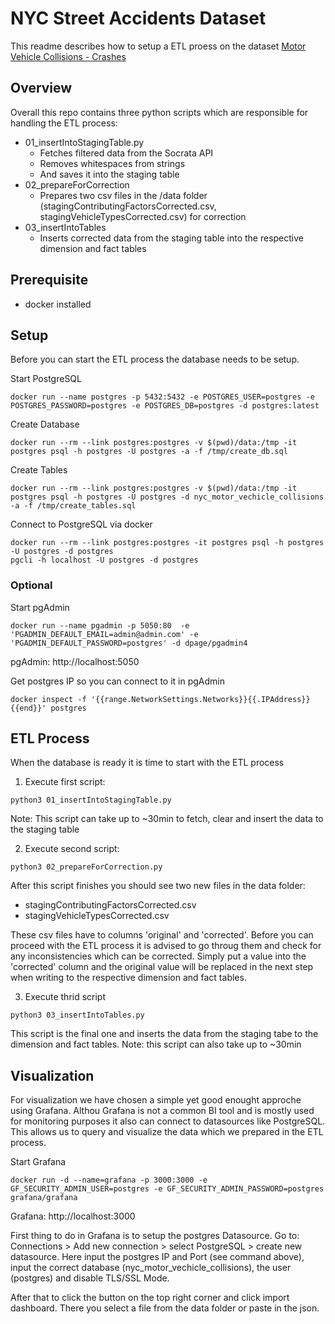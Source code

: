# NYC Street Accidents Dataset
This readme describes how to setup a ETL proess on the dataset [Motor Vehicle Collisions - Crashes](https://data.cityofnewyork.us/Public-Safety/Motor-Vehicle-Collisions-Crashes/h9gi-nx95)

## Overview
Overall this repo contains three python scripts which are responsible for handling the ETL process:

* 01_insertIntoStagingTable.py
  * Fetches filtered data from the Socrata API 
  * Removes whitespaces from strings
  * And saves it into the staging table
* 02_prepareForCorrection
  * Prepares two csv files in the /data folder (stagingContributingFactorsCorrected.csv, stagingVehicleTypesCorrected.csv) for correction
* 03_insertIntoTables
  * Inserts corrected data from the staging table into the respective dimension and fact tables

## Prerequisite
* docker installed

## Setup
Before you can start the ETL process the database needs to be setup.

Start PostgreSQL 
```console
docker run --name postgres -p 5432:5432 -e POSTGRES_USER=postgres -e POSTGRES_PASSWORD=postgres -e POSTGRES_DB=postgres -d postgres:latest
```

Create Database 
```console
docker run --rm --link postgres:postgres -v $(pwd)/data:/tmp -it postgres psql -h postgres -U postgres -a -f /tmp/create_db.sql
```

Create Tables 
```console
docker run --rm --link postgres:postgres -v $(pwd)/data:/tmp -it postgres psql -h postgres -U postgres -d nyc_motor_vechicle_collisions -a -f /tmp/create_tables.sql
```

Connect to PostgreSQL via docker
```console
docker run --rm --link postgres:postgres -it postgres psql -h postgres -U postgres -d postgres
pgcli -h localhost -U postgres -d postgres
```

### Optional
Start pgAdmin
```console
docker run --name pgadmin -p 5050:80  -e 'PGADMIN_DEFAULT_EMAIL=admin@admin.com' -e 'PGADMIN_DEFAULT_PASSWORD=postgres' -d dpage/pgadmin4
```
pgAdmin: http://localhost:5050

Get postgres IP so you can connect to it in pgAdmin
```console
docker inspect -f '{{range.NetworkSettings.Networks}}{{.IPAddress}}{{end}}' postgres
```

## ETL Process
When the database is ready it is time to start with the ETL process

1. Execute first script:
```console
python3 01_insertIntoStagingTable.py
```
Note: This script can take up to ~30min to fetch, clear and insert the data to the staging table

2. Execute second script:
```console
python3 02_prepareForCorrection.py
```

After this script finishes you should see two new files in the data folder:
* stagingContributingFactorsCorrected.csv
* stagingVehicleTypesCorrected.csv

These csv files have to columns 'original' and 'corrected'. Before you can proceed with the ETL process it is advised to go throug them and check for any inconsistencies which can be corrected. Simply put a value into the 'corrected' column and the original value will be replaced in the next step when writing to the respective dimension and fact tables.

3. Execute thrid script
```console
python3 03_insertIntoTables.py
```
This script is the final one and inserts the data from the staging tabe to the dimension and fact tables. 
Note: this script can also take up to ~30min

## Visualization
For visualization we have chosen a simple yet good enought approche using Grafana. Althou Grafana is not a common BI tool and is mostly used for monitoring purposes it also can connect to datasources like PostgreSQL. This allows us to query and visualize the data which we prepared in the ETL process.

Start Grafana
```console
docker run -d --name=grafana -p 3000:3000 -e GF_SECURITY_ADMIN_USER=postgres -e GF_SECURITY_ADMIN_PASSWORD=postgres grafana/grafana
```
Grafana: http://localhost:3000

First thing to do in Grafana is to setup the postgres Datasource. Go to: Connections > Add new connection > select PostgreSQL > create new datasource. Here input the postgres IP and Port (see command above), input the correct database (nyc_motor_vechicle_collisions), the user (postgres) and disable TLS/SSL Mode.

After that to click the button on the top right corner and click import dashboard.
There you select a file from the data folder or paste in the json.
